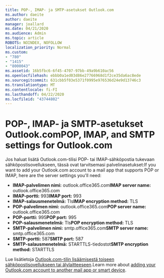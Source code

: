 ```yaml
---
title: POP-, IMAP- ja SMTP-asetukset Outlook.com
ms.author: daeite
author: daeite
manager: joallard
ms.date: 04/21/2020
ms.audience: Admin
ms.topic: article
ROBOTS: NOINDEX, NOFOLLOW
localization_priority: Normal
ms.custom:
- "780"
- "1415"
- "8000043"
ms.assetid: 16b5fbc6-6f45-4707-97bb-49a9b610ac56
ms.openlocfilehash: ebbb0a1ed03d86e27766968d1f2ce35da6ac8ede
ms.sourcegitcommit: 631cbb5f03e5371f0995e976536d24e9d13746c3
ms.translationtype: MT
ms.contentlocale: fi-FI
ms.lasthandoff: 04/22/2020
ms.locfileid: "43744802"
---
```

# <a name="pop-imap-and-smtp-settings-for-outlookcom"></a><span data-ttu-id="d4380-102">POP-, IMAP- ja SMTP-asetukset Outlook.com</span><span class="sxs-lookup"><span data-stu-id="d4380-102">POP, IMAP, and SMTP settings for Outlook.com</span></span>

<span data-ttu-id="d4380-103">Jos haluat lisätä Outlook.com-tilisi POP- tai IMAP-sähköpostia tukevaan sähköpostisovellukseen, tässä ovat tarvitsemasi palvelinasetukset:</span><span class="sxs-lookup"><span data-stu-id="d4380-103">If you want to add your Outlook.com account to a mail app that supports POP or IMAP, here are the server settings you'll need:</span></span>
  
- <span data-ttu-id="d4380-104">**IMAP-palvelimen nimi:** outlook.office365.com</span><span class="sxs-lookup"><span data-stu-id="d4380-104">**IMAP server name:** outlook.office365.com</span></span>
- <span data-ttu-id="d4380-105">**IMAP-portti:** 993</span><span class="sxs-lookup"><span data-stu-id="d4380-105">**IMAP port:** 993</span></span>
- <span data-ttu-id="d4380-106">**IMAP-salausmenetelmä:** Tls</span><span class="sxs-lookup"><span data-stu-id="d4380-106">**IMAP encryption method:** TLS</span></span>
- <span data-ttu-id="d4380-107">**POP-palvelimen nimi:** outlook.office365.com</span><span class="sxs-lookup"><span data-stu-id="d4380-107">**POP server name:** outlook.office365.com</span></span>  
- <span data-ttu-id="d4380-108">**POP-portti:** 995</span><span class="sxs-lookup"><span data-stu-id="d4380-108">**POP port:** 995</span></span>  
- <span data-ttu-id="d4380-109">**POP-salausmenetelmä:** Tls</span><span class="sxs-lookup"><span data-stu-id="d4380-109">**POP encryption method:** TLS</span></span>  
- <span data-ttu-id="d4380-110">**SMTP-palvelimen nimi:** smtp.office365.com</span><span class="sxs-lookup"><span data-stu-id="d4380-110">**SMTP server name:** smtp.office365.com</span></span>
- <span data-ttu-id="d4380-111">**SMTP-portti:** 587</span><span class="sxs-lookup"><span data-stu-id="d4380-111">**SMTP port:** 587</span></span>
- <span data-ttu-id="d4380-112">**SMTP-salausmenetelmä:** STARTTLS-tiedostot</span><span class="sxs-lookup"><span data-stu-id="d4380-112">**SMTP encryption method:** STARTTLS</span></span>

<span data-ttu-id="d4380-113">Lue lisätietoja [Outlook.com-tilin lisäämisestä toiseen sähköpostisovellukseen tai älylaitteeseen](https://support.office.com/article/73f3b178-0009-41ae-aab1-87b80fa94970?wt.mc_id=Office_Outlook_com_Alchemy).</span><span class="sxs-lookup"><span data-stu-id="d4380-113">Learn more about [adding your Outlook.com account to another mail app or smart device](https://support.office.com/article/73f3b178-0009-41ae-aab1-87b80fa94970?wt.mc_id=Office_Outlook_com_Alchemy).</span></span>